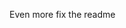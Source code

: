 Even more fix the readme





































































































































































































